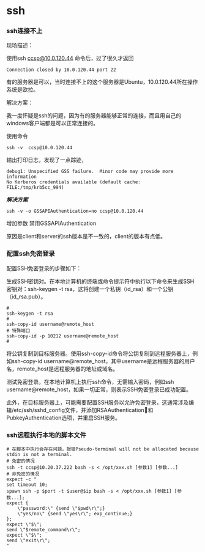 # ssh

### ssh连接不上

现场描述：

使用ssh ccsp@10.0.120.44 命令后，过了很久才返回
```shell
Connection closed by 10.0.120.44 port 22
```

有的服务器是可以，当时连接不上的这个服务器是Ubuntu，10.0.120.44所在操作系统是欧拉。

解决方案：

我一度怀疑是ssh的问题，因为有的服务器能够正常的连接，而且用自己的windows客户端都是可以正常连接的。

使用命令 
```shell
ssh -v  ccsp@10.0.120.44
```
输出打印日志，发现了一点踪迹，
```shell
debug1: Unspecified GSS failure.  Minor code may provide more information
No Kerberos credentials available (default cache: FILE:/tmp/krb5cc_994)
```

***解决方案***

```shell
ssh -v -o GSSAPIAuthentication=no ccsp@10.0.120.44
```
增加参数 禁用GSSAPIAuthentication

原因是client和server的ssh版本是不一致的，client的版本有点低。

### 配置ssh免密登录
配置SSH免密登录的步骤如下：

生成SSH密钥对。在本地计算机的终端或命令提示符中执行以下命令来生成SSH密钥对：ssh-keygen -t rsa，这将创建一个私钥（id_rsa）和一个公钥（id_rsa.pub）。

```shell
#
ssh-keygen -t rsa
#
ssh-copy-id username@remote_host
# 特殊端口
ssh-copy-id -p 10212 username@remote_host
#
```

将公钥复制到目标服务器。使用ssh-copy-id命令将公钥复制到远程服务器上，例如ssh-copy-id username@remote_host，其中username是远程服务器的用户名，remote_host是远程服务器的地址或域名。

测试免密登录。在本地计算机上执行ssh命令，无需输入密码，例如ssh username@remote_host，如果一切正常，则表示SSH免密登录已成功配置。

此外，在目标服务器上，可能需要配置SSH服务以允许免密登录，这通常涉及编辑/etc/ssh/sshd_config文件，并添加RSAAuthentication和PubkeyAuthentication选项，并重启SSH服务。

### ssh远程执行本地的脚本文件

```shell
# 在脚本中执行会存在问题，报错Pseudo-terminal will not be allocated because stdin is not a terminal.
# 免密的情况
ssh -t ccsp@10.20.37.222 bash -s < /opt/xxx.sh [参数1] [参数...]
# 非免密的情况
expect -c "
set timeout 10;
spawn ssh -p $port -t $user@$ip bash -s < /opt/xxx.sh [参数1] [参数...];
expect {
    \"password:\" {send \"$pwd\r\";}
    \"yes/no\" {send \"yes\r\"; exp_continue;}
};
expect \"$\";
send \"$remote_command\r\";
expect \"$\";
send \"exit\r\";
"
```